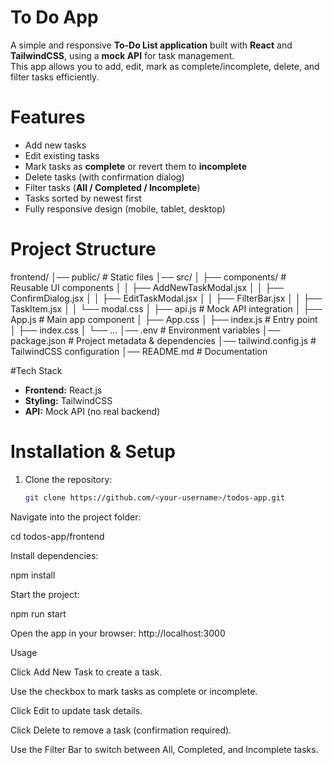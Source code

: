 #  To Do App

A simple and responsive **To-Do List application** built with **React** and **TailwindCSS**, using a **mock API** for task management.  
This app allows you to add, edit, mark as complete/incomplete, delete, and filter tasks efficiently.



#  Features
- Add new tasks  
- Edit existing tasks  
- Mark tasks as **complete** or revert them to **incomplete**  
- Delete tasks (with confirmation dialog)  
- Filter tasks (**All / Completed / Incomplete**)  
- Tasks sorted by newest first  
- Fully responsive design (mobile, tablet, desktop)  



# Project Structure
frontend/
│── public/ # Static files
│── src/
│ ├── components/ # Reusable UI components
│ │ ├── AddNewTaskModal.jsx
│ │ ├── ConfirmDialog.jsx
│ │ ├── EditTaskModal.jsx
│ │ ├── FilterBar.jsx
│ │ ├── TaskItem.jsx
│ │ └── modal.css
│ ├── api.js # Mock API integration
│ ├── App.js # Main app component
│ ├── App.css
│ ├── index.js # Entry point
│ ├── index.css
│ └── ...
│── .env # Environment variables
│── package.json # Project metadata & dependencies
│── tailwind.config.js # TailwindCSS configuration
│── README.md # Documentation




#Tech Stack
- **Frontend:** React.js
- **Styling:** TailwindCSS  
- **API:** Mock API (no real backend)  



# Installation & Setup
1. Clone the repository:
   ```bash
   git clone https://github.com/<your-username>/todos-app.git


Navigate into the project folder:

cd todos-app/frontend


Install dependencies:

npm install


Start the project:

npm run start


Open the app in your browser:
http://localhost:3000

Usage

Click Add New Task to create a task.

Use the checkbox to mark tasks as complete or incomplete.

Click Edit to update task details.

Click Delete to remove a task (confirmation required).

Use the Filter Bar to switch between All, Completed, and Incomplete tasks.

